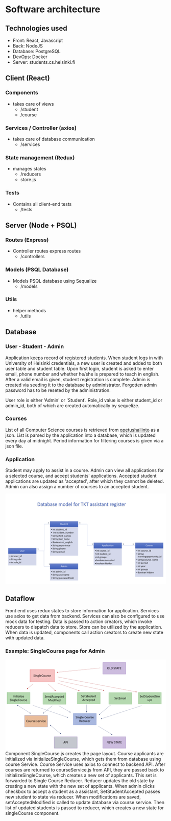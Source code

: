 # Software architecture


## Technologies used
* Front: React, Javascript
* Back: NodeJS
* Database: PostgreSQL
* DevOps: Docker
* Server: students.cs.helsinki.fi

## Client (React)

### Components
- takes care of views
	- /student
	- /course

### Services / Controller (axios)
- takes care of database communication
	- /services
	
### State management (Redux)
- manages states
	- /reducers
	- store.js

### Tests
- Contains all client-end tests
	- /tests


## Server (Node + PSQL)

### Routes (Express)
- Controller routes express routes
	- /controllers

### Models (PSQL Database)
- Models PSQL database using Sequalize
	- /models

### Utils
- helper methods
	- /utils
	
	
## Database
### User - Student - Admin
Application keeps record of registered students. When student logs in with University of Helsinki credentials, a new user is created and added to both user table and student table. Upon first login, student is asked to enter email, phone number and whether he/she is prepared to teach in english. After a valid email is given, student registration is complete. Admin is created via seeding it to the database by administrator. Forgotten admin password has to be reseted by the administration.

User role is either 'Admin' or 'Student'. Role_id value is either student_id or admin_id, both of which are created automatically by sequelize.

### Courses
List of all Computer Science courses is retrieved from [opetushallinto](https://opetushallinto.cs.helsinki.fi/organizations/500-K005/filtered_courses.json)
as a json. List is parsed by the application into a database, which is updated every day at midnight. Period information for filtering courses is given via a json file.

### Application
Student may apply to assist in a course. Admin can view all applications for a selected course, and accept students' applications. Accepted student applications are updated as 'accepted', after which they cannot be deleted. Admin can also assign a number of courses to an accepted student.

![model](https://github.com/TKT-ohjaajarekisteri/TKT-ohjaajarekisteri-front/blob/master/documentation/database%20model.png)

## Dataflow

Front end uses redux states to store information for application. Services use axios to get data from backend. Services can also be configured to use mock data for testing. Data is passed to action creators, which invoke reducers to dispatch data to store. Store can be utilized by the application. When data is updated, components call action creators to create new state with updated data.

### Example: SingleCourse page for Admin

![dataflow chart](https://github.com/TKT-ohjaajarekisteri/TKT-ohjaajarekisteri-front/blob/master/documentation/dataflow.png)
Component SingleCourse.js creates the page layout. Course applicants are initialized via initializeSingleCourse, which gets them from database using course Service. Course Service uses axios to connect to backend API. After courses are returned to courseService.js from API, they are passed back to initializeSingleCourse, which creates a new set of applicants. This set is forwarded to Single Course Reducer. Reducer updates the old state by creating a new state with the new set of applicants. 
When admin clicks checkbox to accept a student as a assistant, SetStudentAccepted passes new student to state via reducer. When modifications are saved, setAcceptedModified is called to update database via course service. Then list of updated students is passed to reducer, which creates a new state for singleCourse component. 
